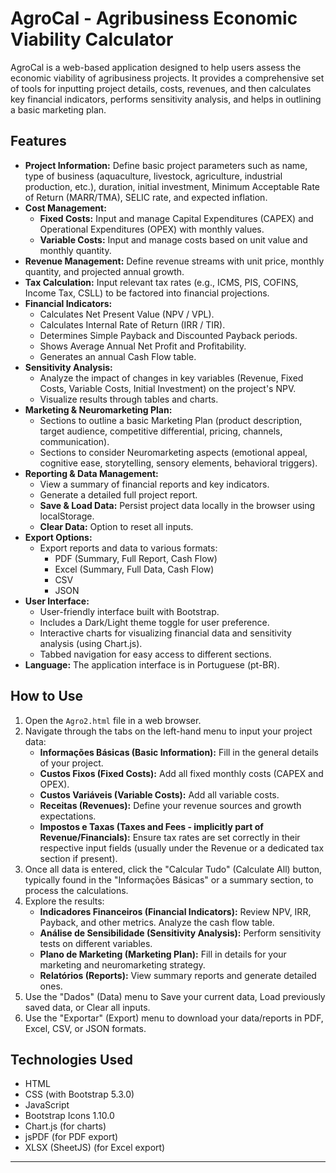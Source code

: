 # AgroCal - Agribusiness Economic Viability Calculator

AgroCal is a web-based application designed to help users assess the economic viability of agribusiness projects. It provides a comprehensive set of tools for inputting project details, costs, revenues, and then calculates key financial indicators, performs sensitivity analysis, and helps in outlining a basic marketing plan.

## Features

* **Project Information:** Define basic project parameters such as name, type of business (aquaculture, livestock, agriculture, industrial production, etc.), duration, initial investment, Minimum Acceptable Rate of Return (MARR/TMA), SELIC rate, and expected inflation.
* **Cost Management:**
    * **Fixed Costs:** Input and manage Capital Expenditures (CAPEX) and Operational Expenditures (OPEX) with monthly values.
    * **Variable Costs:** Input and manage costs based on unit value and monthly quantity.
* **Revenue Management:** Define revenue streams with unit price, monthly quantity, and projected annual growth.
* **Tax Calculation:** Input relevant tax rates (e.g., ICMS, PIS, COFINS, Income Tax, CSLL) to be factored into financial projections.
* **Financial Indicators:**
    * Calculates Net Present Value (NPV / VPL).
    * Calculates Internal Rate of Return (IRR / TIR).
    * Determines Simple Payback and Discounted Payback periods.
    * Shows Average Annual Net Profit and Profitability.
    * Generates an annual Cash Flow table.
* **Sensitivity Analysis:**
    * Analyze the impact of changes in key variables (Revenue, Fixed Costs, Variable Costs, Initial Investment) on the project's NPV.
    * Visualize results through tables and charts.
* **Marketing & Neuromarketing Plan:**
    * Sections to outline a basic Marketing Plan (product description, target audience, competitive differential, pricing, channels, communication).
    * Sections to consider Neuromarketing aspects (emotional appeal, cognitive ease, storytelling, sensory elements, behavioral triggers).
* **Reporting & Data Management:**
    * View a summary of financial reports and key indicators.
    * Generate a detailed full project report.
    * **Save & Load Data:** Persist project data locally in the browser using localStorage.
    * **Clear Data:** Option to reset all inputs.
* **Export Options:**
    * Export reports and data to various formats:
        * PDF (Summary, Full Report, Cash Flow)
        * Excel (Summary, Full Data, Cash Flow)
        * CSV
        * JSON
* **User Interface:**
    * User-friendly interface built with Bootstrap.
    * Includes a Dark/Light theme toggle for user preference.
    * Interactive charts for visualizing financial data and sensitivity analysis (using Chart.js).
    * Tabbed navigation for easy access to different sections.
* **Language:** The application interface is in Portuguese (pt-BR).

## How to Use

1.  Open the `Agro2.html` file in a web browser.
2.  Navigate through the tabs on the left-hand menu to input your project data:
    * **Informações Básicas (Basic Information):** Fill in the general details of your project.
    * **Custos Fixos (Fixed Costs):** Add all fixed monthly costs (CAPEX and OPEX).
    * **Custos Variáveis (Variable Costs):** Add all variable costs.
    * **Receitas (Revenues):** Define your revenue sources and growth expectations.
    * **Impostos e Taxas (Taxes and Fees - implicitly part of Revenue/Financials):** Ensure tax rates are set correctly in their respective input fields (usually under the Revenue or a dedicated tax section if present).
3.  Once all data is entered, click the "Calcular Tudo" (Calculate All) button, typically found in the "Informações Básicas" or a summary section, to process the calculations.
4.  Explore the results:
    * **Indicadores Financeiros (Financial Indicators):** Review NPV, IRR, Payback, and other metrics. Analyze the cash flow table.
    * **Análise de Sensibilidade (Sensitivity Analysis):** Perform sensitivity tests on different variables.
    * **Plano de Marketing (Marketing Plan):** Fill in details for your marketing and neuromarketing strategy.
    * **Relatórios (Reports):** View summary reports and generate detailed ones.
5.  Use the "Dados" (Data) menu to Save your current data, Load previously saved data, or Clear all inputs.
6.  Use the "Exportar" (Export) menu to download your data/reports in PDF, Excel, CSV, or JSON formats.

## Technologies Used

* HTML
* CSS (with Bootstrap 5.3.0)
* JavaScript
* Bootstrap Icons 1.10.0
* Chart.js (for charts)
* jsPDF (for PDF export)
* XLSX (SheetJS) (for Excel export)

---
